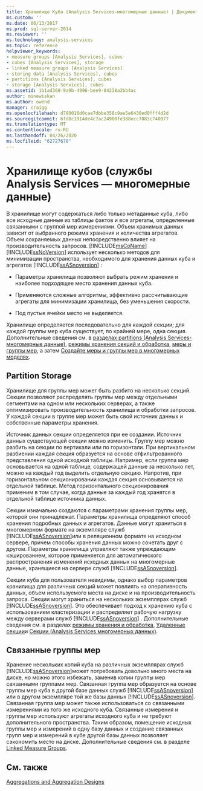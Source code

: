 ```yaml
---
title: Хранилище Куба (Analysis Services-многомерные данные) | Документация Майкрософт
ms.custom: ''
ms.date: 06/13/2017
ms.prod: sql-server-2014
ms.reviewer: ''
ms.technology: analysis-services
ms.topic: reference
helpviewer_keywords:
- measure groups [Analysis Services], cubes
- cubes [Analysis Services], storage
- linked measure groups [Analysis Services]
- storing data [Analysis Services], cubes
- partitions [Analysis Services], cubes
- storage [Analysis Services], cubes
ms.assetid: 1b1ad360-9a9b-4996-bee9-84238a2bb4ac
author: minewiskan
ms.author: owend
manager: craigg
ms.openlocfilehash: d780010d0cae7dbbe358c9ae5e6430ed0fff4d2d
ms.sourcegitcommit: 6fd8c1914de4c7ac24900fe388ecc7883c740077
ms.translationtype: MT
ms.contentlocale: ru-RU
ms.lasthandoff: 04/26/2020
ms.locfileid: "62727670"
---
```

# <a name="cube-storage-analysis-services---multidimensional-data"></a>Хранилище кубов (службы Analysis Services — многомерные данные)
  В хранилище могут содержаться либо только метаданные куба, либо все исходные данные из таблицы фактов и все агрегаты, определенные связанными с группой мер измерениями. Объем хранимых данных зависит от выбранного режима хранения и количества агрегатов. Объем сохраняемых данных непосредственно влияет на производительность запросов. [!INCLUDE[msCoName](../../includes/msconame-md.md)][!INCLUDE[ssNoVersion](../../includes/ssnoversion-md.md)] использует несколько методов для минимизации пространства, необходимого для хранения данных куба и агрегатов [!INCLUDE[ssASnoversion](../../includes/ssasnoversion-md.md)] :  
  
-   Параметры хранилища позволяют выбрать режим хранения и наиболее подходящее место хранения данных куба.  
  
-   Применяются сложные алгоритмы, эффективно рассчитывающие агрегаты для минимизации хранилища, без уменьшения скорости.  
  
-   Под пустые ячейки место не выделяется.  
  
 Хранилище определяется последовательно для каждой секции; для каждой группы мер куба существует, по крайней мере, одна секция. Дополнительные сведения см. в [разделах partitions &#40;Analysis Services-многомерные данные&#41;](partitions-analysis-services-multidimensional-data.md), [режимы хранения секций и обработка](partitions-partition-storage-modes-and-processing.md), [меры и группы мер](../multidimensional-models/measures-and-measure-groups.md), а затем [Создайте меры и группы мер в многомерных моделях](../multidimensional-models/create-measures-and-measure-groups-in-multidimensional-models.md).  
  
## <a name="partition-storage"></a>Partition Storage  
 Хранилище для группы мер может быть разбито на несколько секций. Секции позволяют распределять группы мер между отдельными сегментами на одном или нескольких серверах, а также оптимизировать производительность хранилища и обработки запросов. У каждой секции в группе мер может быть свой источник данных и собственные параметры хранения.  
  
 Источник данных секции определяется при ее создании. Источник данных существующей секции можно изменить. Группу мер можно разбить на секции по вертикали или по горизонтали. При вертикальном разбиении каждая секция образуется на основе отфильтрованного представления одной исходной таблицы. Например, если группа мер основывается на одной таблице, содержащей данные за несколько лет, можно на каждый год выделить отдельную секцию. Напротив, при горизонтальном секционировании каждая секция основывается на отдельной таблице. Метод горизонтального секционирования применим в том случае, когда данные за каждый год хранятся в отдельной таблице источника данных.  
  
 Секции изначально создаются с параметрами хранения группы мер, которой они принадлежат. Параметры хранилища определяют способ хранения подробных данных и агрегатов. Данные могут храниться в многомерном формате на экземпляре служб [!INCLUDE[ssASnoversion](../../includes/ssasnoversion-md.md)]или в реляционном формате на исходном сервере, причем способы хранения данных можно сочетать друг с другом. Параметры хранилища управляют также упреждающим кэшированием, которое применяется для автоматического распространения изменений исходных данных на многомерные данные, хранящиеся на сервере служб [!INCLUDE[ssASnoversion](../../includes/ssasnoversion-md.md)].  
  
 Секции куба для пользователя невидимы, однако выбор параметров хранилища для различных секций может повлиять на оперативность данных, объем используемого места на диске и на производительность запроса. Секции могут храниться на нескольких экземплярах служб [!INCLUDE[ssASnoversion](../../includes/ssasnoversion-md.md)]. Это обеспечивает подход к хранению куба с использованием кластеризации и распределяет рабочую нагрузку между серверами служб [!INCLUDE[ssASnoversion](../../includes/ssasnoversion-md.md)] . Дополнительные сведения см. в разделах [режимы хранения и обработка](partitions-partition-storage-modes-and-processing.md), [Удаленные секции](partitions-remote-partitions.md)и [Секции &#40;Analysis Services многомерных данных&#41;](partitions-analysis-services-multidimensional-data.md).  
  
## <a name="linked-measure-groups"></a>Связанные группы мер  
 Хранение нескольких копий куба на различных экземплярах служб [!INCLUDE[ssASnoversion](../../includes/ssasnoversion-md.md)]может потребовать довольно много места на диске, но можно этого избежать, заменив копии группы мер связанными группами мер. Связанная группа мер образуется на основе группы мер куба в другой базе данных служб [!INCLUDE[ssASnoversion](../../includes/ssasnoversion-md.md)] или в другом экземпляре той же базы данных [!INCLUDE[ssASnoversion](../../includes/ssasnoversion-md.md)]. Связанная группа мер может также использоваться со связанными измерениями из того же исходного куба. Связанные измерения и группы мер используют агрегаты исходного куба и не требуют дополнительного пространства. Таким образом, помещение исходных группы мер и измерений в одну базу данных и создание связанных групп мер и измерений в кубе другой базы данных позволяет сэкономить место на диске. Дополнительные сведения см. в разделе [Linked Measure Groups](../multidimensional-models/linked-measure-groups.md).  
  
## <a name="see-also"></a>См. также  
 [Aggregations and Aggregation Designs](aggregations-and-aggregation-designs.md)  
  
  
